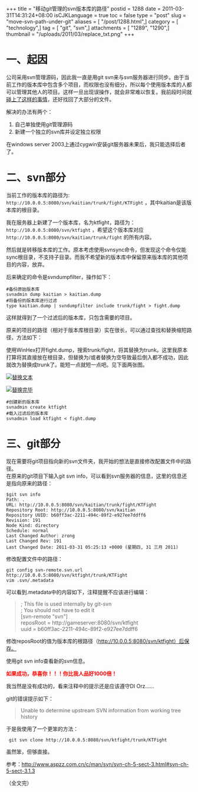 +++
title = "移动git管理的svn版本库的路径"
postid = 1288
date = 2011-03-31T14:31:24+08:00
isCJKLanguage = true
toc = false
type = "post"
slug = "move-svn-path-under-git"
aliases = [ "/post/1288.html",]
category = [ "technology",]
tag = [ "git", "svn",]
attachments = [ "1289", "1290",]
thumbnail = "/uploads/2011/03/replace_txt.png"
+++


# 一、起因

公司采用svn管理源码，因此我一直是用git svn来与svn服务器进行同步。由于当前工作的版本库中包含多个项目，而权限也没有细分，所以每个使用版本库的人都可以管理其他人的项目。这样一旦出现误操作，就会非常难以恢复。我前段时间就 [碰上了这样的事情](https://blog.zengrong.net/post/1286.html "找回git svn rebase中因冲突而丢失的文件")，还好找回了大部分的文件。

解决的办法有两个：

1.  自己单独使用git管理源码
2.  新建一个独立的svn库并设定独立权限

在windows server 2003上通过cygwin安装git服务器未果后，我只能选择后者了。

# 二、svn部分

当前工作的版本库的路径为: `http://10.0.0.5:8080/svn/kaitian/trunk/fight/KTFight` ，其中kaitian是该版本库的根目录。  

我在服务器上新建了一个版本库，名为ktfight，路径为：`http://10.0.0.5:8080/svn/ktfight` ，希望这个版本库对应 `http://10.0.0.5:8080/svn/kaitian/trunk/fight` 的所有内容。  

然后就是转移版本库的工作。原本考虑使用svnsync命令，但发现这个命令仅能sync根目录，不支持子目录。而我不希望新的版本库中保留原来版本库的其他项目的内容，放弃。  

后来确定的命令是svndumpfilter，操作如下：<!--more-->

``` shell
#备份原始版本库
svnadmin dump kaitian > kaitian.dump
#将备份的版本库进行过滤
type kaitian.dump | svndumpfilter include trunk/fight > fight.dump
```

这样就得到了一个过滤后的版本库，只包含需要的项目。  

原来的项目的路径（相对于版本库根目录）实在很长，可以通过查找和替换缩短路径，方法如下：  

使用WinHex打开fight.dump，搜索trunk/fight，将其替换为trunk。这里我原本打算将其直接放在根目录，但替换为/或者替换为空导致最后倒入都不成功，因此就改为替换成trunk了。能短一点就短一点吧。见下面两张图。

[![](/uploads/2011/03/replace_txt.png "替换文本")](/uploads/2011/03/replace_txt.png)

[![](/uploads/2011/03/replace_done.png "替换完毕")](/uploads/2011/03/replace_done.png)

``` shell
#创建新的版本库
svnadmin create ktfight
#载入过滤后的版本库
svnadmin load ktfight < fight.dump
```

# 三、git部分

现在需要将git项目指向新的svn文件夹，我开始的想法是直接修改配置文件中的路径。  
在原来的git项目下输入git svn
info，可以看到svn服务器的信息，这里的信息还是指向原来的路径：

``` shell
$git svn info
Path: .
URL: http://10.0.0.5:8080/svn/kaitian/trunk/fight/KTFight
Repository Root: http://10.0.0.5:8080/svn/kaitian
Repository UUID: b60ff3ac-2211-494c-89f2-e927ee7ddff6
Revision: 191
Node Kind: directory
Schedule: normal
Last Changed Author: zrong
Last Changed Rev: 191
Last Changed Date: 2011-03-31 05:25:13 +0000 (星期四, 31 三月 2011)
```

修改配置文件中的路径：

``` shell
git config svn-remote.svn.url http://10.0.0.5:8080/svn/ktfight/trunk/KTFight
vim .svn/.metadata
```

可以看到.metadata中的内容如下，注释提醒不应该进行编辑：

> ; This file is used internally by git-svn  
>  ; You should not have to edit it  
>  [svn-remote "svn"]  
>  reposRoot = http://gameserver:8080/svn/ktfight  
>  uuid = b60ff3ac-2211-494c-89f2-e927ee7ddff6

修改reposRoot的值为版本库的根路径（http://10.0.0.5:8080/svn/ktfight）后保存。  

使用git svn info查看新的svn信息。  

<span style="color: #ff0000;">**如果成功，恭喜你！！！你比我人品好1000倍！**</span>  

我当然是没有成功的，看来注释中的提示还是应该遵守DI Orz……  

git的错误提示如下：

> Unable to determine upstream SVN information from working tree history

于是我使用了一个更笨的方法：

``` shell
 git svn clone http://10.0.0.5:8080/svn/ktfight/trunk/KTFight
```

虽然笨，但够直接。


参考：<http://www.aspzz.com.cn/c/man/svn/svn-ch-5-sect-3.html#svn-ch-5-sect-3.1.3>

（全文完）

